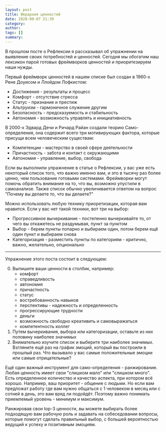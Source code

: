 ```yaml
---
layout: post
title: Иерархия ценностей
date: 2020-09-07 21:39
category: 
author: 
tags: []
summary: 
---
```


В прошлом посте о Рефлексии я рассказывал об упражнении на выявление своих потребностей и ценностей. Сегодня мы обогатим наш лексикон парой готовых фреймворков ценностей и приоритезируем наши нужды.

Первый фреймворк ценностей в нашем списке был создан в 1960-х Рене Доуисом и Ллойдом Лофкистом:

- Достижения - результаты и процесс
- Комфорт - отсутствие стресса
- Статус - признание и престиж
- Альтруизм - гармоничное служение другим
- Безопасность - предсказуемость и стабильность
- Автономия - возможность управлять и инициативность

В 2000-х Эдвард Дечи и Ричард Райан создали теорию Само-определения, она содержит всего три мотивирующих фактора, которые присущи всем человеческим существам:

- Компетенции - мастерство в своей сфере деятельности
- Причастность - забота и контакт с окружающими
- Автономия - управление, выбор, свобода

Если вы выполнили упражнение в статье о Рефлексии, у вас уже есть некоторый список того, что важно именно вам, и это в тысячу раз более ценно, чем пользование готовыми системами. Фреймворки могут помочь обратить внимание на то, что вы, возможно упустили в самоанализе. Также список обычно увеличивается ответом на вопрос "Почему вы делаете то, что вы делаете?"

Можно использовать любую технику приоретизации, которая вам нравится. Если у вас нет такой техники, вот три на выбор:
- Прогрессивное вычеркивание - постепенно вычеркивайте то, от чего вы откажетесь не раздумывая, пункт за пунктом
- Выбор - берем пункты попарно и выбираем один, потом берем ещё один пункт и выбираем снова
- Категоризация - разместить пункты по категориям - критично, важно, желательно, опционально


***

Упражнение этого поста состоит в следующем:

0. Выпишите ваши ценности в столбик, например:
    - комфорт
    - справедливость
    - автономия
    - причастность
    - статус
    - востребованность навыков
    - перспективы - надежность и определенность
    - прогрессирующие трудности
    - деньги
    - возможность свободно креативить и самовыражаться
    - компетентность коллег
1. Путем вычеркивания, выбора или категоризации, оставьте из них половину наиболее значимых
3. Внимательно изучите список и выберите три наиболее значимых. Взгляните ещё раз на график эмоций, который вы построили в прошлый раз. Что вызывало у вас самые положительные эмоции или самые отрицательные? 

Ещё один важный инструмент для само-определения - ранжирование. Любая ценность имеет свои "слишком мало" или "слишком много". Есть определенное количество и качество аспекта, при котором всё хорошо. Например, ваш приоритет - общение с людьми. Но если вам предложат работу где вам нужно общаться с 1 человеком в месяц или с сотней в день, это вам вряд ли подойдёт. Поэтому важно понимать приемлемый уровень - минимум и максимум.

Ранжировав свои top-3 ценности, вы можете выбирать более подходящую вам рабочую роль и задавать на собеседовании вопросы, которые помогут сделать правильный выбор, с большей вероятностью ведущий к успеху и позитивным эмоциям.
